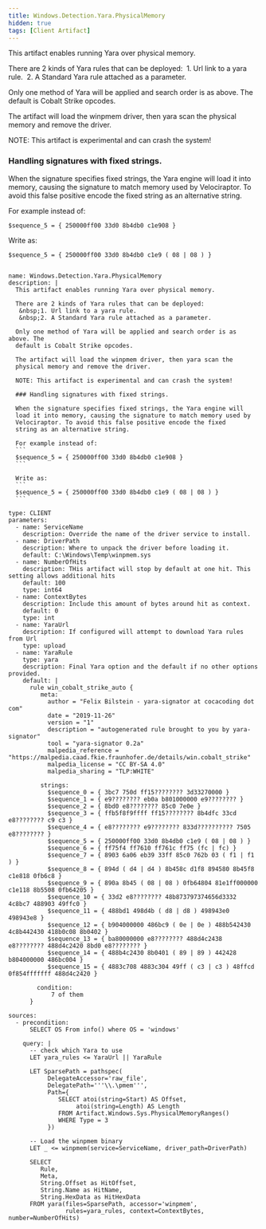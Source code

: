 ```yaml
---
title: Windows.Detection.Yara.PhysicalMemory
hidden: true
tags: [Client Artifact]
---
```


This artifact enables running Yara over physical memory.

There are 2 kinds of Yara rules that can be deployed:
 &nbsp;1. Url link to a yara rule.
 &nbsp;2. A Standard Yara rule attached as a parameter.

Only one method of Yara will be applied and search order is as above. The
default is Cobalt Strike opcodes.

The artifact will load the winpmem driver, then yara scan the
physical memory and remove the driver.

NOTE: This artifact is experimental and can crash the system!

### Handling signatures with fixed strings.

When the signature specifies fixed strings, the Yara engine will
load it into memory, causing the signature to match memory used by
Velociraptor. To avoid this false positive encode the fixed
string as an alternative string.

For example instead of:
```
$sequence_5 = { 250000ff00 33d0 8b4db0 c1e908 }
```

Write as:
```
$sequence_5 = { 250000ff00 33d0 8b4db0 c1e9 ( 08 | 08 ) }
```


<pre><code class="language-yaml">
name: Windows.Detection.Yara.PhysicalMemory
description: |
  This artifact enables running Yara over physical memory.

  There are 2 kinds of Yara rules that can be deployed:
   &amp;nbsp;1. Url link to a yara rule.
   &amp;nbsp;2. A Standard Yara rule attached as a parameter.

  Only one method of Yara will be applied and search order is as above. The
  default is Cobalt Strike opcodes.

  The artifact will load the winpmem driver, then yara scan the
  physical memory and remove the driver.

  NOTE: This artifact is experimental and can crash the system!

  ### Handling signatures with fixed strings.

  When the signature specifies fixed strings, the Yara engine will
  load it into memory, causing the signature to match memory used by
  Velociraptor. To avoid this false positive encode the fixed
  string as an alternative string.

  For example instead of:
  ```
  $sequence_5 = { 250000ff00 33d0 8b4db0 c1e908 }
  ```

  Write as:
  ```
  $sequence_5 = { 250000ff00 33d0 8b4db0 c1e9 ( 08 | 08 ) }
  ```

type: CLIENT
parameters:
  - name: ServiceName
    description: Override the name of the driver service to install.
  - name: DriverPath
    description: Where to unpack the driver before loading it.
    default: C:\Windows\Temp\winpmem.sys
  - name: NumberOfHits
    description: THis artifact will stop by default at one hit. This setting allows additional hits
    default: 100
    type: int64
  - name: ContextBytes
    description: Include this amount of bytes around hit as context.
    default: 0
    type: int
  - name: YaraUrl
    description: If configured will attempt to download Yara rules from Url
    type: upload
  - name: YaraRule
    type: yara
    description: Final Yara option and the default if no other options provided.
    default: |
      rule win_cobalt_strike_auto {
         meta:
           author = "Felix Bilstein - yara-signator at cocacoding dot com"
           date = "2019-11-26"
           version = "1"
           description = "autogenerated rule brought to you by yara-signator"
           tool = "yara-signator 0.2a"
           malpedia_reference = "https://malpedia.caad.fkie.fraunhofer.de/details/win.cobalt_strike"
           malpedia_license = "CC BY-SA 4.0"
           malpedia_sharing = "TLP:WHITE"

         strings:
           $sequence_0 = { 3bc7 750d ff15???????? 3d33270000 }
           $sequence_1 = { e9???????? eb0a b801000000 e9???????? }
           $sequence_2 = { 8bd0 e8???????? 85c0 7e0e }
           $sequence_3 = { ffb5f8f9ffff ff15???????? 8b4dfc 33cd e8???????? c9 c3 }
           $sequence_4 = { e8???????? e9???????? 833d?????????? 7505 e8???????? }
           $sequence_5 = { 250000ff00 33d0 8b4db0 c1e9 ( 08 | 08 ) }
           $sequence_6 = { ff75f4 ff7610 ff761c ff75 (fc | fc) }
           $sequence_7 = { 8903 6a06 eb39 33ff 85c0 762b 03 ( f1 | f1 ) }
           $sequence_8 = { 894d ( d4 | d4 ) 8b458c d1f8 894580 8b45f8 c1e818 0fb6c8 }
           $sequence_9 = { 890a 8b45 ( 08 | 08 ) 0fb64804 81e1ff000000 c1e118 8b5508 0fb64205 }
           $sequence_10 = { 33d2 e8???????? 48b873797374656d3332 4c8bc7 488903 49ffc0 }
           $sequence_11 = { 488bd1 498d4b ( d8 | d8 ) 498943e0 498943e8 }
           $sequence_12 = { b904000000 486bc9 ( 0e | 0e ) 488b542430 4c8b442430 418b0c08 8b0402 }
           $sequence_13 = { ba80000000 e8???????? 488d4c2438 e8???????? 488d4c2420 8bd0 e8???????? }
           $sequence_14 = { 488b4c2430 8b0401 ( 89 | 89 ) 442428 b804000000 486bc004 }
           $sequence_15 = { 4883c708 4883c304 49ff ( c3 | c3 ) 48ffcd 0f854fffffff 488d4c2420 }

        condition:
            7 of them
      }

sources:
  - precondition:
      SELECT OS From info() where OS = 'windows'

    query: |
      -- check which Yara to use
      LET yara_rules &lt;= YaraUrl || YaraRule

      LET SparsePath = pathspec(
           DelegateAccessor='raw_file',
           DelegatePath='''\\.\pmem''',
           Path={
              SELECT atoi(string=Start) AS Offset,
                   atoi(string=Length) AS Length
              FROM Artifact.Windows.Sys.PhysicalMemoryRanges()
              WHERE Type = 3
           })

      -- Load the winpmem binary
      LET _ &lt;= winpmem(service=ServiceName, driver_path=DriverPath)

      SELECT
         Rule,
         Meta,
         String.Offset as HitOffset,
         String.Name as HitName,
         String.HexData as HitHexData
      FROM yara(files=SparsePath, accessor='winpmem',
                rules=yara_rules, context=ContextBytes, number=NumberOfHits)

</code></pre>

